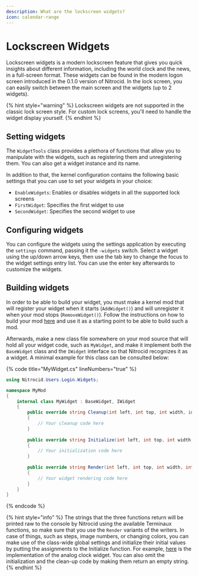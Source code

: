 ```yaml
---
description: What are the lockscreen widgets?
icon: calendar-range
---
```


# Lockscreen Widgets

Lockscreen widgets is a modern lockscreen feature that gives you quick insights about different information, including the world clock and the news, in a full-screen format. These widgets can be found in the modern logon screen introduced in the 0.1.0 version of Nitrocid. In the lock screen, you can easily switch between the main screen and the widgets (up to 2 widgets).

{% hint style="warning" %}
Lockscreen widgets are not supported in the classic lock screen style. For custom lock screens, you'll need to handle the widget display yourself.
{% endhint %}

## Setting widgets

The `WidgetTools` class provides a plethora of functions that allow you to manipulate with the widgets, such as registering them and unregistering them. You can also get a widget instance and its name.

In addition to that, the kernel configuration contains the following basic settings that you can use to set your widgets in your choice:

* `EnableWidgets`: Enables or disables widgets in all the supported lock screens
* `FirstWidget`: Specifies the first widget to use
* `SecondWidget`: Specifies the second widget to use

## Configuring widgets

You can configure the widgets using the settings application by executing the `settings` command, passing it the `-widgets` switch. Select a widget using the up/down arrow keys, then use the tab key to change the focus to the widget settings entry list. You can use the enter key afterwards to customize the widgets.

## Building widgets

In order to be able to build your widget, you must make a kernel mod that will register your widget when it starts (`AddWidget()`) and will unregister it when your mod stops (`RemoveWidget()`). Follow the instructions on how to build your mod [here](../../advanced-and-power-users/kernel-modifications/your-mod.md) and use it as a starting point to be able to build such a mod.

Afterwards, make a new class file somewhere on your mod source that will hold all your widget code, such as `MyWidget`, and make it implement both the `BaseWidget` class and the `IWidget` interface so that Nitrocid recognizes it as a widget. A minimal example for this class can be consulted below:

{% code title="MyWidget.cs" lineNumbers="true" %}
```csharp
using Nitrocid.Users.Login.Widgets;

namespace MyMod
{
    internal class MyWidget : BaseWidget, IWidget
    {
        public override string Cleanup(int left, int top, int width, int height)
        {
            // Your cleanup code here
        }
        
        public override string Initialize(int left, int top, int width, int height)
        {
            // Your initialization code here
        }
        
        public override string Render(int left, int top, int width, int height)
        {
            // Your widget rendering code here
        }
    }
}
```
{% endcode %}

{% hint style="info" %}
The strings that the three functions return will be printed raw to the console by Nitrocid using the available Terminaux functions, so make sure that you use the `Render` variants of the writers. In case of things, such as steps, image numbers, or changing colors, you can make use of the class-wide global settings and initialize their initial values by putting the assignments to the Initialize function. For example, [here](https://github.com/Aptivi/NitrocidKS/blob/main/public/Nitrocid/Users/Login/Widgets/Implementations/AnalogClock.cs) is the implementation of the analog clock widget. You can also omit the initialization and the clean-up code by making them return an empty string.
{% endhint %}
